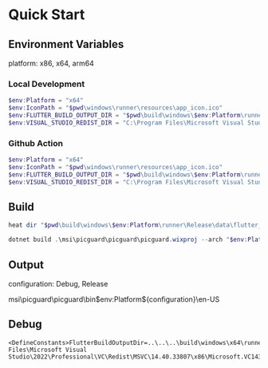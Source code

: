 # Quick Start

## Environment Variables

platform: x86, x64, arm64

### Local Development

```powershell
$env:Platform = "x64"
$env:IconPath = "$pwd\windows\runner\resources\app_icon.ico"
$env:FLUTTER_BUILD_OUTPUT_DIR = "$pwd\build\windows\$env:Platform\runner\Release"
$env:VISUAL_STUDIO_REDIST_DIR = "C:\Program Files\Microsoft Visual Studio\2022\Professional\VC\Redist\MSVC\14.40.33807\$env:Platform\Microsoft.VC143.CRT"
```

### Github Action

```powershell
$env:Platform = "x64"
$env:IconPath = "$pwd\windows\runner\resources\app_icon.ico"
$env:FLUTTER_BUILD_OUTPUT_DIR = "$pwd\build\windows\$env:Platform\runner\Release"
$env:VISUAL_STUDIO_REDIST_DIR = "C:\Program Files\Microsoft Visual Studio\2022\Enterprise\VC\Redist\MSVC\14.40.33807\$env:Platform\Microsoft.VC143.CRT"
```

## Build

```powershell
heat dir "$pwd\build\windows\$env:Platform\runner\Release\data\flutter_assets\fonts" -cg AssetComponents -gg -o "$pwd\msi\picguard\picguard\AppFonts.wxs"
```

```powershell
dotnet build .\msi\picguard\picguard\picguard.wixproj --arch "$env:Platform" --configuration Release
```

## Output

configuration: Debug, Release

msi\picguard\picguard\bin\$env:Platform\${configuration}\en-US

## Debug

```text
<DefineConstants>FlutterBuildOutputDir=..\..\..\build\windows\x64\runner\Release;VisualStudoRedistDir=C:\Program Files\Microsoft Visual Studio\2022\Professional\VC\Redist\MSVC\14.40.33807\x86\Microsoft.VC143.CRT</DefineConstants>
```
